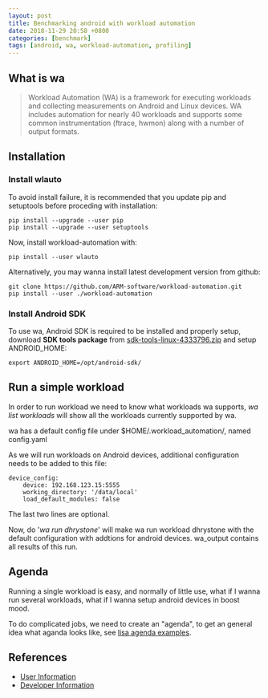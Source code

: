 ```yaml
---
layout: post
title: Benchmarking android with workload automation
date: 2018-11-29 20:58 +0800
categories: [benchmark]
tags: [android, wa, workload-automation, profiling]
---
```

## What is wa

> Workload Automation (WA) is a framework for executing workloads and collecting
> measurements on Android and Linux devices. WA includes automation for nearly 40
> workloads and supports some common instrumentation (ftrace, hwmon) along with
> a number of output formats.


## Installation

### Install wlauto
To avoid install failure, it is recommended that you update pip and setuptools
before proceding with installation:
```shell
pip install --upgrade --user pip
pip install --upgrade --user setuptools
```

Now, install workload-automation with:
```shell
pip install --user wlauto
```

Alternatively, you may wanna install latest development version from github:
```shell
git clone https://github.com/ARM-software/workload-automation.git
pip install --user ./workload-automation
```

### Install Android SDK

To use wa, Android SDK is required to be installed and properly setup, download
**SDK tools package** from [sdk-tools-linux-4333796.zip][sdk] and setup ANDROID_HOME:
```shell
export ANDROID_HOME=/opt/android-sdk/
```

## Run a simple workload
In order to run workload we need to know what workloads wa supports, *wa list
workloads* will show all the workloads currently supported by wa.

wa has a default config file under $HOME/.workload_automation/, named config.yaml

As we will run workloads on Android devices, additional configuration needs to be
added to this file:
```
device_config:
    device: 192.168.123.15:5555
    working_directory: '/data/local'
    load_default_modules: false
```
The last two lines are optional.

Now, do '*wa run dhrystone*' will make wa run workload dhrystone with the default
configuration with addtions for android devices. wa_output contains all results
of this run.


## Agenda
Running a single workload is easy, and normally of little use, what if I wanna
run several workloads, what if I wanna setup android devices in boost mood.

To do complicated jobs, we need to create an "agenda", to get an general idea
what aganda looks like, see [lisa agenda examples][agenda].


## References
- [User Information][user]
- [Developer Information][developer]


[user]: https://workload-automation.readthedocs.io/en/latest/user_information.html
[developer]: https://workload-automation.readthedocs.io/en/latest/developer_information.html
[sdk]: https://dl.google.com/android/repository/sdk-tools-linux-4333796.zip
[agenda]: https://github.com/ARM-software/lisa/tree/master/tools/wltests/agendas
[devlib]: https://github.com/ARM-software/devlib
[devlib-doc]: https://devlib.readthedocs.io/en/latest/
